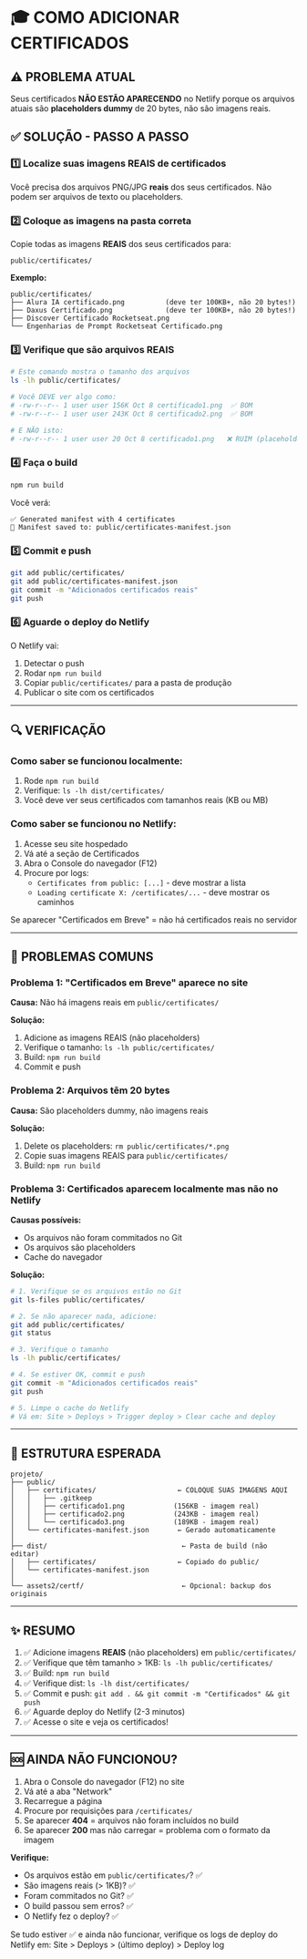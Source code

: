 # 🎓 COMO ADICIONAR CERTIFICADOS

## ⚠️ PROBLEMA ATUAL

Seus certificados **NÃO ESTÃO APARECENDO** no Netlify porque os arquivos atuais são **placeholders dummy** de 20 bytes, não são imagens reais.

## ✅ SOLUÇÃO - PASSO A PASSO

### 1️⃣ Localize suas imagens REAIS de certificados

Você precisa dos arquivos PNG/JPG **reais** dos seus certificados. Não podem ser arquivos de texto ou placeholders.

### 2️⃣ Coloque as imagens na pasta correta

Copie todas as imagens **REAIS** dos seus certificados para:

```
public/certificates/
```

**Exemplo:**
```
public/certificates/
├── Alura IA certificado.png          (deve ter 100KB+, não 20 bytes!)
├── Daxus Certificado.png             (deve ter 100KB+, não 20 bytes!)
├── Discover Certificado Rocketseat.png
└── Engenharias de Prompt Rocketseat Certificado.png
```

### 3️⃣ Verifique que são arquivos REAIS

```bash
# Este comando mostra o tamanho dos arquivos
ls -lh public/certificates/

# Você DEVE ver algo como:
# -rw-r--r-- 1 user user 156K Oct 8 certificado1.png  ✅ BOM
# -rw-r--r-- 1 user user 243K Oct 8 certificado2.png  ✅ BOM

# E NÃO isto:
# -rw-r--r-- 1 user user 20 Oct 8 certificado1.png   ❌ RUIM (placeholder)
```

### 4️⃣ Faça o build

```bash
npm run build
```

Você verá:
```
✅ Generated manifest with 4 certificates
📄 Manifest saved to: public/certificates-manifest.json
```

### 5️⃣ Commit e push

```bash
git add public/certificates/
git add public/certificates-manifest.json
git commit -m "Adicionados certificados reais"
git push
```

### 6️⃣ Aguarde o deploy do Netlify

O Netlify vai:
1. Detectar o push
2. Rodar `npm run build`
3. Copiar `public/certificates/` para a pasta de produção
4. Publicar o site com os certificados

---

## 🔍 VERIFICAÇÃO

### Como saber se funcionou localmente:

1. Rode `npm run build`
2. Verifique: `ls -lh dist/certificates/`
3. Você deve ver seus certificados com tamanhos reais (KB ou MB)

### Como saber se funcionou no Netlify:

1. Acesse seu site hospedado
2. Vá até a seção de Certificados
3. Abra o Console do navegador (F12)
4. Procure por logs:
   - `Certificates from public: [...]` - deve mostrar a lista
   - `Loading certificate X: /certificates/...` - deve mostrar os caminhos

Se aparecer "Certificados em Breve" = não há certificados reais no servidor

---

## 🚨 PROBLEMAS COMUNS

### Problema 1: "Certificados em Breve" aparece no site

**Causa:** Não há imagens reais em `public/certificates/`

**Solução:**
1. Adicione as imagens REAIS (não placeholders)
2. Verifique o tamanho: `ls -lh public/certificates/`
3. Build: `npm run build`
4. Commit e push

### Problema 2: Arquivos têm 20 bytes

**Causa:** São placeholders dummy, não imagens reais

**Solução:**
1. Delete os placeholders: `rm public/certificates/*.png`
2. Copie suas imagens REAIS para `public/certificates/`
3. Build: `npm run build`

### Problema 3: Certificados aparecem localmente mas não no Netlify

**Causas possíveis:**
- Os arquivos não foram commitados no Git
- Os arquivos são placeholders
- Cache do navegador

**Solução:**
```bash
# 1. Verifique se os arquivos estão no Git
git ls-files public/certificates/

# 2. Se não aparecer nada, adicione:
git add public/certificates/
git status

# 3. Verifique o tamanho
ls -lh public/certificates/

# 4. Se estiver OK, commit e push
git commit -m "Adicionados certificados reais"
git push

# 5. Limpe o cache do Netlify
# Vá em: Site > Deploys > Trigger deploy > Clear cache and deploy
```

---

## 📂 ESTRUTURA ESPERADA

```
projeto/
├── public/
│   ├── certificates/                    ← COLOQUE SUAS IMAGENS AQUI
│   │   ├── .gitkeep
│   │   ├── certificado1.png            (156KB - imagem real)
│   │   ├── certificado2.png            (243KB - imagem real)
│   │   └── certificado3.png            (189KB - imagem real)
│   └── certificates-manifest.json       ← Gerado automaticamente
│
├── dist/                                 ← Pasta de build (não editar)
│   ├── certificates/                    ← Copiado do public/
│   └── certificates-manifest.json
│
└── assets2/certf/                        ← Opcional: backup dos originais
```

---

## ✨ RESUMO

1. ✅ Adicione imagens **REAIS** (não placeholders) em `public/certificates/`
2. ✅ Verifique que têm tamanho > 1KB: `ls -lh public/certificates/`
3. ✅ Build: `npm run build`
4. ✅ Verifique dist: `ls -lh dist/certificates/`
5. ✅ Commit e push: `git add . && git commit -m "Certificados" && git push`
6. ✅ Aguarde deploy do Netlify (2-3 minutos)
7. ✅ Acesse o site e veja os certificados!

---

## 🆘 AINDA NÃO FUNCIONOU?

1. Abra o Console do navegador (F12) no site
2. Vá até a aba "Network"
3. Recarregue a página
4. Procure por requisições para `/certificates/`
5. Se aparecer **404** = arquivos não foram incluídos no build
6. Se aparecer **200** mas não carregar = problema com o formato da imagem

**Verifique:**
- Os arquivos estão em `public/certificates/`? ✅
- São imagens reais (> 1KB)? ✅
- Foram commitados no Git? ✅
- O build passou sem erros? ✅
- O Netlify fez o deploy? ✅

Se tudo estiver ✅ e ainda não funcionar, verifique os logs de deploy do Netlify em: Site > Deploys > (último deploy) > Deploy log
